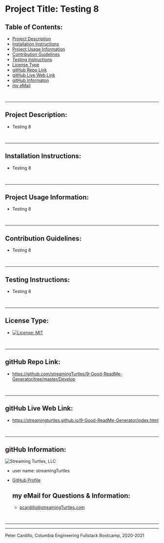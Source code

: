 
  # Project Title: Testing 8 
    
  ## Table of Contents:
  - [Project Description](#Project-Description:)
  - [Installation Instructions](#Installation-Instructions:)
  - [Project Usage Information](#Project-Usage-Information:)
  - [Contribution Guidelines](#Contribution-Guidelines:)
  - [Testing Instructions](#Testing-Instructions:)
  - [License Type](#License-Type:)
  - [gitHub Repo Link](#gitHub-Repo-Link:)
  - [gitHub Live Web Link](#gitHub-Live-Web-Link:)
  - [gitHub Informaton](#gitHub-Information:)
  - [my eMail](#my-eMail-for-Questions-&-Information:)

  &nbsp;
  - - -
  ## Project Description:
  - Testing 8

  &nbsp;
  - - -
  ## Installation Instructions:
  - Testing 8

  &nbsp;
  - - -
  ## Project Usage Information:
  - Testing 8

  &nbsp;
  - - -
  ## Contribution Guidelines:
  - Testing 8

  &nbsp;
  - - -
  ## Testing Instructions:
  - Testing 8

  &nbsp;
  - - -
  ## License Type:
  - [![License: MIT](https://img.shields.io/badge/License-MIT-yellow.svg)](https://opensource.org/licenses/MIT)

  &nbsp;
  - - -
  ## gitHub Repo Link:
  - https://github.com/streamingTurtles/9-Good-ReadMe-Generator/tree/master/Develop

  &nbsp;
  - - -
  ## gitHub Live Web Link:
  - https://streamingturtles.github.io/9-Good-ReadMe-Generator/index.html

  &nbsp;
  - - -
  ## gitHub Information:

  ![Streaming Turtles, LLC](https://avatars2.githubusercontent.com/u/1152009?v=4)
- user name: streamingTurtles
- [GitHub Profile](https://github.com/streamingTurtles)

  ## my eMail for Questions & Information:
  - pcardillo@streamingTurtles.com  

  &nbsp;
- - -
- - -
Peter Cardillo, Columbia Engineering Fullstack Bootcamp, 2020-2021  
